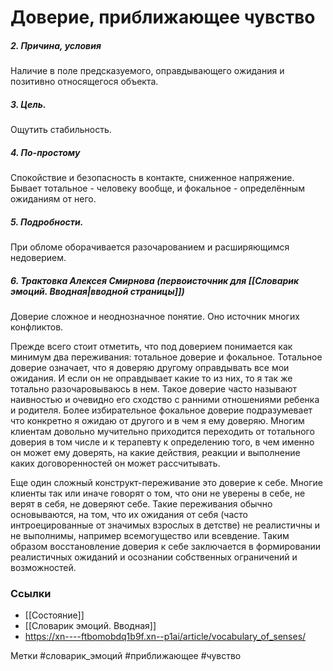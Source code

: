 


#  Доверие, приближающее чувство


##### 2. Причина, условия
Наличие в поле предсказуемого, оправдывающего ожидания и позитивно относящегося объекта.

##### 3. Цель.
Ощутить стабильность.

##### 4. По-простому
Спокойствие и безопасность в контакте, сниженное напряжение. Бывает тотальное - человеку вообще, и фокальное - определённым ожиданиям от него.

##### 5. Подробности.
При обломе оборачивается разочарованием и расширяющимся недоверием.

##### 6. Трактовка Алексея Смирнова (первоисточник для [[Словарик эмоций. Вводная|вводной страницы]])
Доверие сложное и неоднозначное понятие. Оно источник многих конфликтов. 

Прежде всего стоит отметить, что под доверием понимается как минимум два переживания: тотальное доверие и фокальное. 
Тотальное доверие означает, что я доверяю другому оправдывать все мои ожидания. И если он не оправдывает какие то из них, то я так же тотально разочаровываюсь в нем. Такое доверие часто называют наивностью и очевидно его сходство с ранними отношениями ребенка и родителя. 
Более избирательное фокальное доверие подразумевает что конкретно я ожидаю от другого и в чем я ему доверяю. Многим клиентам довольно мучительно приходится переходить от тотального доверия в том числе и к терапевту к определению того, в чем именно он может ему доверять, на какие действия, реакции и выполнение каких договоренностей он может рассчитывать.   

Еще один сложный конструкт-переживание это доверие к себе. Многие клиенты так или иначе говорят о том, что они не уверены в себе, не верят в себя, не доверяют себе. Такие переживания обычно основываются, на том, что их ожидания от себя (часто интроецированные от значимых взрослых в детстве) не реалистичны и не выполнимы, например всемогущество или всевдение. Таким образом восстановление доверия к себе заключается в формировании реалистичных ожиданий и осознании собственных ограничений и возможностей.


### Ссылки
- [[Состояние]]
- [[Словарик эмоций. Вводная]]
- https://xn----ftbomobdq1b9f.xn--p1ai/article/vocabulary_of_senses/

Метки #словарик_эмоций #приближающее #чувство 


